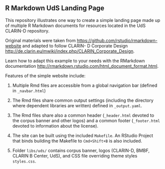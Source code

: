 ## R Markdown UdS Landing Page

This repository illustrates one way to create a simple landing page made up of multiple R Markdown documents for resources located in the UdS CLARIN-D repository.

Original materials were taken from <https://github.com/rstudio/rmarkdown-website> and adapted to follow CLARIN-
D Corporate Design <http://de.clarin.eu/mwiki/index.php/CLARIN_Corporate_Design>.

Learn how to adapt this example to your needs with the RMarkdown documentation <http://rmarkdown.rstudio.com/html_document_format.html>.

Features of the simple website include:

1. Multiple Rmd files are accessible from a global navigation bar (defined in `_navbar.html`)

2. The Rmd files share common output settings (including the directory where dependent libraries are written) defined in `_output.yaml`.

3. The Rmd files share also a common header (`_header.html` devoted to the corpus banner and other logos) and a common footer (`_footer.html` devoted to information about the license).

3. The site can be built using the included `Makefile`. An RStudio Project that binds building the Makefile to `Cmd+Shift+B` is also included.

4. Folder `libs/uds/` contains corpus banner, logos (CLARIN-D, BMBF, CLARIN B Center, UdS), and CSS file overriding theme styles `styles.css`.
